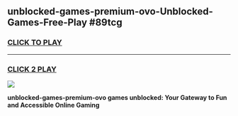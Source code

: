 
## unblocked-games-premium-ovo-Unblocked-Games-Free-Play #89tcg
<h3>
<a href="https://us.freeplayer.one?title=unblocked-games-premium-ovo&ref=9M">CLICK TO PLAY</a></h3>
<hr>

<h3>
<a href="https://us.freeplayer.one?title=unblocked-games-premium-ovo&ref=9M">CLICK 2 PLAY</a>
  
</h3>

<a href="https://us.freeplayer.one?title=unblocked-games-premium-ovo&ref=9M"><img src="https://clearcache.store/games.png"></a>


**unblocked-games-premium-ovo games unblocked: Your Gateway to Fun and Accessible Online Gaming**
